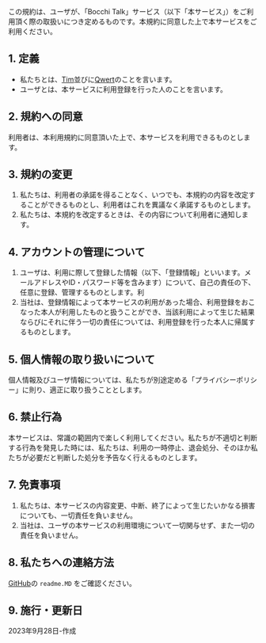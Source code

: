 この規約は、ユーザが、「Bocchi Talk」サービス（以下「本サービス」）をご利用頂く際の取扱いにつき定めるものです。本規約に同意した上で本サービスをご利用ください。

## 1. 定義
- 私たちとは、[Tim](https://github.com/hengin-eer)並びに[Qwert](https://github.com/QwerTayu)のことを言います。
- ユーザとは、本サービスに利用登録を行った人のことを言います。

## 2. 規約への同意
利用者は、本利用規約に同意頂いた上で、本サービスを利用できるものとします。

## 3. 規約の変更
1. 私たちは、利用者の承諾を得ることなく、いつでも、本規約の内容を改定することができるものとし、利用者はこれを異議なく承諾するものとします。
2. 私たちは、本規約を改定するときは、その内容について利用者に通知します。

## 4. アカウントの管理について
1. ユーザは、利用に際して登録した情報（以下、「登録情報」といいます。メールアドレスやID・パスワード等を含みます）について、自己の責任の下、任意に登録、管理するものとします。利
2. 当社は、登録情報によって本サービスの利用があった場合、利用登録をおこなった本人が利用したものと扱うことができ、当該利用によって生じた結果ならびにそれに伴う一切の責任については、利用登録を行った本人に帰属するものとします。

## 5. 個人情報の取り扱いについて
個人情報及びユーザ情報については、私たちが別途定める「プライバシーポリシー」に則り、適正に取り扱うこととします。

## 6. 禁止行為
本サービスは、常識の範囲内で楽しく利用してください。私たちが不適切と判断する行為を発見した時には、私たちは、利用の一時停止、退会処分、そのほか私たちが必要だと判断した処分を予告なく行えるものとします。

## 7. 免責事項
1. 私たちは、本サービスの内容変更、中断、終了によって生じたいかなる損害についても、一切責任を負いません。
2. 当社は、ユーザの本サービスの利用環境について一切関与せず、また一切の責任を負いません。

## 8. 私たちへの連絡方法
[GitHub](https://github.com/hengin-eer/bocchi-talk)の ```readme.MD``` をご確認ください。

## 9. 施行・更新日
2023年9月28日-作成